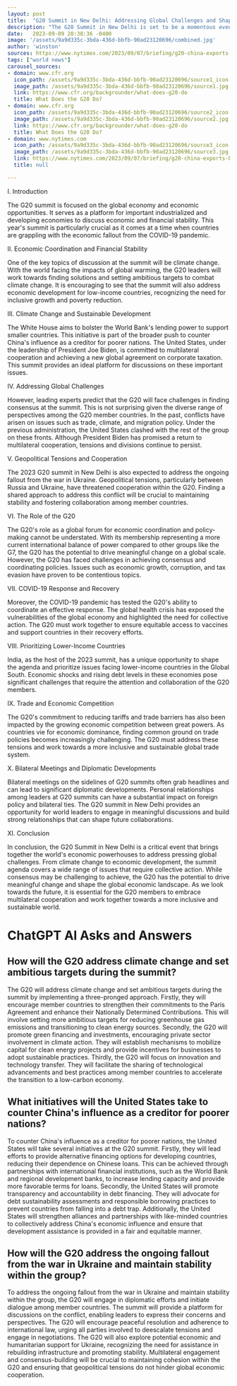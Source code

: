 ```yaml
---
layout: post
title:  "G20 Summit in New Delhi: Addressing Global Challenges and Shaping the Global Economic Landscape"
description: "The G20 Summit in New Delhi is set to be a momentous event, bringing together world leaders to discuss economic coordination and climate issues. With the backdrop of India's strong economy, this summit is poised to shape global policies and address the challenges faced by countries around the world."
date:   2023-09-09 20:38:36 -0400
image: '/assets/9a9d335c-3bda-436d-bbfb-90ad23120696/combined.jpg'
author: 'winston'
sources: https://www.nytimes.com/2023/09/07/briefing/g20-china-exports-barbie.html https://www.cfr.org/backgrounder/what-does-g20-do https://www.cfr.org/backgrounder/what-does-g20-do
tags: ["world news"]
carousel_sources:
- domain: www.cfr.org
  icon_path: /assets/9a9d335c-3bda-436d-bbfb-90ad23120696/source1_icon.jpg
  image_path: /assets/9a9d335c-3bda-436d-bbfb-90ad23120696/source1.jpg
  link: https://www.cfr.org/backgrounder/what-does-g20-do
  title: What Does the G20 Do?
- domain: www.cfr.org
  icon_path: /assets/9a9d335c-3bda-436d-bbfb-90ad23120696/source2_icon.jpg
  image_path: /assets/9a9d335c-3bda-436d-bbfb-90ad23120696/source2.jpg
  link: https://www.cfr.org/backgrounder/what-does-g20-do
  title: What Does the G20 Do?
- domain: www.nytimes.com
  icon_path: /assets/9a9d335c-3bda-436d-bbfb-90ad23120696/source3_icon.jpg
  image_path: /assets/9a9d335c-3bda-436d-bbfb-90ad23120696/source3.jpg
  link: https://www.nytimes.com/2023/09/07/briefing/g20-china-exports-barbie.html
  title: null

---
```


I. Introduction

The G20 summit is focused on the global economy and economic opportunities. It serves as a platform for important industrialized and developing economies to discuss economic and financial stability. This year's summit is particularly crucial as it comes at a time when countries are grappling with the economic fallout from the COVID-19 pandemic.

II. Economic Coordination and Financial Stability

One of the key topics of discussion at the summit will be climate change. With the world facing the impacts of global warming, the G20 leaders will work towards finding solutions and setting ambitious targets to combat climate change. It is encouraging to see that the summit will also address economic development for low-income countries, recognizing the need for inclusive growth and poverty reduction.

III. Climate Change and Sustainable Development

The White House aims to bolster the World Bank's lending power to support smaller countries. This initiative is part of the broader push to counter China's influence as a creditor for poorer nations. The United States, under the leadership of President Joe Biden, is committed to multilateral cooperation and achieving a new global agreement on corporate taxation. This summit provides an ideal platform for discussions on these important issues.

IV. Addressing Global Challenges

However, leading experts predict that the G20 will face challenges in finding consensus at the summit. This is not surprising given the diverse range of perspectives among the G20 member countries. In the past, conflicts have arisen on issues such as trade, climate, and migration policy. Under the previous administration, the United States clashed with the rest of the group on these fronts. Although President Biden has promised a return to multilateral cooperation, tensions and divisions continue to persist.

V. Geopolitical Tensions and Cooperation

The 2023 G20 summit in New Delhi is also expected to address the ongoing fallout from the war in Ukraine. Geopolitical tensions, particularly between Russia and Ukraine, have threatened cooperation within the G20. Finding a shared approach to address this conflict will be crucial to maintaining stability and fostering collaboration among member countries.

VI. The Role of the G20

The G20's role as a global forum for economic coordination and policy-making cannot be understated. With its membership representing a more current international balance of power compared to other groups like the G7, the G20 has the potential to drive meaningful change on a global scale. However, the G20 has faced challenges in achieving consensus and coordinating policies. Issues such as economic growth, corruption, and tax evasion have proven to be contentious topics.

VII. COVID-19 Response and Recovery

Moreover, the COVID-19 pandemic has tested the G20's ability to coordinate an effective response. The global health crisis has exposed the vulnerabilities of the global economy and highlighted the need for collective action. The G20 must work together to ensure equitable access to vaccines and support countries in their recovery efforts.

VIII. Prioritizing Lower-Income Countries

India, as the host of the 2023 summit, has a unique opportunity to shape the agenda and prioritize issues facing lower-income countries in the Global South. Economic shocks and rising debt levels in these economies pose significant challenges that require the attention and collaboration of the G20 members.

IX. Trade and Economic Competition

The G20's commitment to reducing tariffs and trade barriers has also been impacted by the growing economic competition between great powers. As countries vie for economic dominance, finding common ground on trade policies becomes increasingly challenging. The G20 must address these tensions and work towards a more inclusive and sustainable global trade system.

X. Bilateral Meetings and Diplomatic Developments

Bilateral meetings on the sidelines of G20 summits often grab headlines and can lead to significant diplomatic developments. Personal relationships among leaders at G20 summits can have a substantial impact on foreign policy and bilateral ties. The G20 summit in New Delhi provides an opportunity for world leaders to engage in meaningful discussions and build strong relationships that can shape future collaborations.

XI. Conclusion

In conclusion, the G20 Summit in New Delhi is a critical event that brings together the world's economic powerhouses to address pressing global challenges. From climate change to economic development, the summit agenda covers a wide range of issues that require collective action. While consensus may be challenging to achieve, the G20 has the potential to drive meaningful change and shape the global economic landscape. As we look towards the future, it is essential for the G20 members to embrace multilateral cooperation and work together towards a more inclusive and sustainable world.


# ChatGPT AI Asks and Answers
## How will the G20 address climate change and set ambitious targets during the summit?
The G20 will address climate change and set ambitious targets during the summit by implementing a three-pronged approach. Firstly, they will encourage member countries to strengthen their commitments to the Paris Agreement and enhance their Nationally Determined Contributions. This will involve setting more ambitious targets for reducing greenhouse gas emissions and transitioning to clean energy sources. Secondly, the G20 will promote green financing and investments, encouraging private sector involvement in climate action. They will establish mechanisms to mobilize capital for clean energy projects and provide incentives for businesses to adopt sustainable practices. Thirdly, the G20 will focus on innovation and technology transfer. They will facilitate the sharing of technological advancements and best practices among member countries to accelerate the transition to a low-carbon economy.

## What initiatives will the United States take to counter China's influence as a creditor for poorer nations?
To counter China's influence as a creditor for poorer nations, the United States will take several initiatives at the G20 summit. Firstly, they will lead efforts to provide alternative financing options for developing countries, reducing their dependence on Chinese loans. This can be achieved through partnerships with international financial institutions, such as the World Bank and regional development banks, to increase lending capacity and provide more favorable terms for loans. Secondly, the United States will promote transparency and accountability in debt financing. They will advocate for debt sustainability assessments and responsible borrowing practices to prevent countries from falling into a debt trap. Additionally, the United States will strengthen alliances and partnerships with like-minded countries to collectively address China's economic influence and ensure that development assistance is provided in a fair and equitable manner.

## How will the G20 address the ongoing fallout from the war in Ukraine and maintain stability within the group?
To address the ongoing fallout from the war in Ukraine and maintain stability within the group, the G20 will engage in diplomatic efforts and initiate dialogue among member countries. The summit will provide a platform for discussions on the conflict, enabling leaders to express their concerns and perspectives. The G20 will encourage peaceful resolution and adherence to international law, urging all parties involved to deescalate tensions and engage in negotiations. The G20 will also explore potential economic and humanitarian support for Ukraine, recognizing the need for assistance in rebuilding infrastructure and promoting stability. Multilateral engagement and consensus-building will be crucial to maintaining cohesion within the G20 and ensuring that geopolitical tensions do not hinder global economic cooperation.
    
